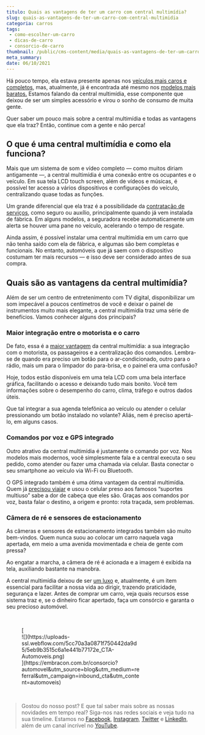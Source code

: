 ```yaml
---
titulo: Quais as vantagens de ter um carro com central multimídia?
slug: quais-as-vantagens-de-ter-um-carro-com-central-multimidia
categoria: carros
tags:
 - como-escolher-um-carro
 - dicas-de-carro
 - consorcio-de-carro
thumbnail: /public/cms-content/media/quais-as-vantagens-de-ter-um-carro-com-central-multimidia.jpg
meta_summary: 
date: 06/10/2021
---
```

Há pouco tempo, ela estava presente apenas nos [veículos mais caros e completos](https://www.embracon.com.br/blog/afinal-existe-consorcio-de-carros-importados), mas, atualmente, já é encontrada até mesmo nos [modelos mais baratos.](https://www.embracon.com.br/blog/carros-mais-baratos-os-modelos-de-ate-r-40-mil) Estamos falando da central multimídia, esse componente que deixou de ser um simples acessório e virou o sonho de consumo de muita gente.

Quer saber um pouco mais sobre a central multimídia e todas as vantagens que ela traz? Então, continue com a gente e não perca!

O que é uma central multimídia e como ela funciona?
---------------------------------------------------

Mais que um sistema de som e vídeo completo — como muitos diriam antigamente —, a central multimídia é uma conexão entre os ocupantes e o veículo. Em sua tela LCD touch screen, além de vídeos e músicas, é possível ter acesso a vários dispositivos e configurações do veículo, centralizando quase todas as funções.

Um grande diferencial que ela traz é a possibilidade da [contratação de serviços](https://www.embracon.com.br/blog/consorcio-de-servicos-tudo-o-que-voce-precisa-saber-sobre-o-assunto), como seguro ou auxílio, principalmente quando já vem instalada de fábrica. Em alguns modelos, a seguradora recebe automaticamente um alerta se houver uma pane no veículo, acelerando o tempo de resgate.

Ainda assim, é possível instalar uma central multimídia em um carro que não tenha saído com ela de fábrica, e algumas são bem completas e funcionais. No entanto, automóveis que já saem com o dispositivo costumam ter mais recursos — e isso deve ser considerado antes de sua compra.

Quais são as vantagens da central multimídia?
---------------------------------------------

Além de ser um centro de entretenimento com TV digital, disponibilizar um som impecável a poucos centímetros de você e deixar o painel de instrumentos muito mais elegante, a central multimídia traz uma série de benefícios. Vamos conhecer alguns dos principais?

### Maior integração entre o motorista e o carro

De fato, essa é a [maior vantagem](https://www.embracon.com.br/blog/confira-10-vantagens-indiscutiveis-do-consorcio) da central multimídia: a sua integração com o motorista, os passageiros e a centralização dos comandos. Lembra-se de quando era preciso um botão para o ar-condicionado, outro para o rádio, mais um para o limpador do para-brisa, e o painel era uma confusão?

Hoje, todos estão disponíveis em uma tela LCD com uma bela interface gráfica, facilitando o acesso e deixando tudo mais bonito. Você tem informações sobre o desempenho do carro, clima, tráfego e outros dados úteis.

Que tal integrar a sua agenda telefônica ao veículo ou atender o celular pressionando um botão instalado no volante? Aliás, nem é preciso apertá-lo, em alguns casos.

### Comandos por voz e GPS integrado

Outro atrativo da central multimídia é justamente o comando por voz. Nos modelos mais modernos, você simplesmente fala e a central executa o seu pedido, como atender ou fazer uma chamada via celular. Basta conectar o seu smartphone ao veículo via Wi-Fi ou Bluetooth.

O GPS integrado também é uma ótima vantagem da central multimídia. Quem já [precisou viajar](https://www.embracon.com.br/blog/4-coisas-que-voce-precisa-fazer-se-quiser-viajar-todo-ano) e usou o celular preso aos famosos “suportes multiuso” sabe a dor de cabeça que eles são. Graças aos comandos por voz, basta falar o destino, a origem e pronto: rota traçada, sem problemas.

### Câmera de ré e sensores de estacionamento

As câmeras e sensores de estacionamento integrados também são muito bem-vindos. Quem nunca suou ao colocar um carro naquela vaga apertada, em meio a uma avenida movimentada e cheia de gente com pressa?

Ao engatar a marcha, a câmera de ré é acionada e a imagem é exibida na tela, auxiliando bastante na manobra.

A central multimídia deixou de ser [um luxo](https://www.embracon.com.br/blog/afinal-existe-consorcio-de-carros-importados) e, atualmente, é um item essencial para facilitar a nossa vida ao dirigir, trazendo praticidade, segurança e lazer. Antes de comprar um carro, veja quais recursos esse sistema traz e, se o dinheiro ficar apertado, faça um consórcio e garanta o seu precioso automóvel.

‍

<figure class="w-richtext-figure-type-image w-richtext-align-center" style="max-width:310px">[<div>![](https://uploads-ssl.webflow.com/5cc70a3a0871f750442da9d5/5eb9b3515c6a1e441b77172e_CTA-Automoveis.png)</div>](https://embracon.com.br/consorcio?automovel&utm_source=blog&utm_medium=referral&utm_campaign=inbound_cta&utm_content=automoveis)</figure>‍

> Gostou do nosso post? E que tal saber mais sobre as nossas novidades em tempo real? Siga-nos nas redes sociais e veja tudo na sua timeline. Estamos no [Facebook](https://www.facebook.com/embracon/), [Instagram](https://www.instagram.com/embraconoficial/), [Twitter](https://twitter.com/embracon) e [LinkedIn](https://www.linkedin.com/company/1018875/), além de um canal incrível no [YouTube](https://www.youtube.com/channel/UCL-Y0mv9zc73Iek48NLUBzQ).

‍

